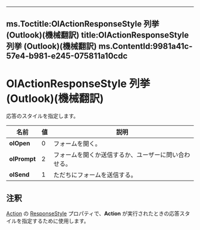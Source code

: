 

---
ms.Toctitle:OlActionResponseStyle 列挙 (Outlook)(機械翻訳)
title:OlActionResponseStyle 列挙 (Outlook)(機械翻訳)
ms.ContentId:9981a41c-57e4-b981-e245-075811a10cdc
---
# OlActionResponseStyle 列挙 (Outlook)(機械翻訳)




応答のスタイルを指定します。

|**名前**|**値**|**説明**|
|---|---|---|
|**olOpen**|0|フォームを開く。|
|**olPrompt**|2|フォームを開くか送信するか、ユーザーに問い合わせる。|
|**olSend**|1|ただちにフォームを送信する。|



## 注釈
[Action](22bd8d4a-9cf4-bd37-011b-8da3dfadf761) の [ResponseStyle](6c20276c-51c1-3164-a28f-ac415c911cbb.md) プロパティで、**Action** が実行されたときの応答スタイルを指定するために使用します。





